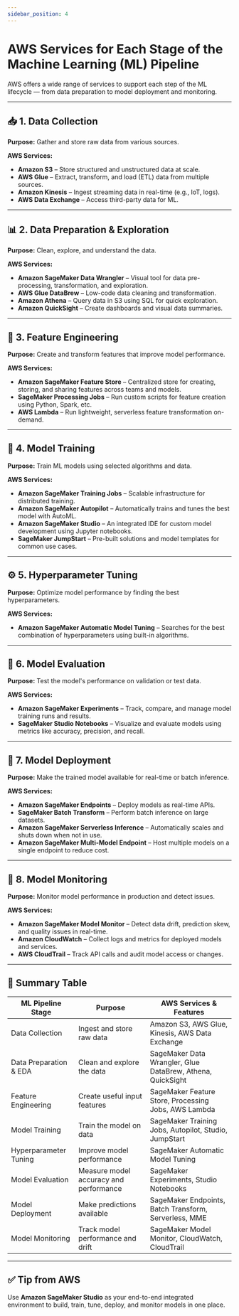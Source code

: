 ```yaml
---
sidebar_position: 4
---
```


# AWS Services for Each Stage of the Machine Learning (ML) Pipeline

AWS offers a wide range of services to support each step of the ML lifecycle — from data preparation to model deployment and monitoring.

---

## 📥 1. Data Collection

**Purpose:** Gather and store raw data from various sources.

**AWS Services:**
- **Amazon S3** – Store structured and unstructured data at scale.
- **AWS Glue** – Extract, transform, and load (ETL) data from multiple sources.
- **Amazon Kinesis** – Ingest streaming data in real-time (e.g., IoT, logs).
- **AWS Data Exchange** – Access third-party data for ML.

---

## 📊 2. Data Preparation & Exploration

**Purpose:** Clean, explore, and understand the data.

**AWS Services:**
- **Amazon SageMaker Data Wrangler** – Visual tool for data pre-processing, transformation, and exploration.
- **AWS Glue DataBrew** – Low-code data cleaning and transformation.
- **Amazon Athena** – Query data in S3 using SQL for quick exploration.
- **Amazon QuickSight** – Create dashboards and visual data summaries.

---

## 🧹 3. Feature Engineering

**Purpose:** Create and transform features that improve model performance.

**AWS Services:**
- **Amazon SageMaker Feature Store** – Centralized store for creating, storing, and sharing features across teams and models.
- **SageMaker Processing Jobs** – Run custom scripts for feature creation using Python, Spark, etc.
- **AWS Lambda** – Run lightweight, serverless feature transformation on-demand.

---

## 🧠 4. Model Training

**Purpose:** Train ML models using selected algorithms and data.

**AWS Services:**
- **Amazon SageMaker Training Jobs** – Scalable infrastructure for distributed training.
- **Amazon SageMaker Autopilot** – Automatically trains and tunes the best model with AutoML.
- **Amazon SageMaker Studio** – An integrated IDE for custom model development using Jupyter notebooks.
- **SageMaker JumpStart** – Pre-built solutions and model templates for common use cases.

---

## ⚙️ 5. Hyperparameter Tuning

**Purpose:** Optimize model performance by finding the best hyperparameters.

**AWS Services:**
- **Amazon SageMaker Automatic Model Tuning** – Searches for the best combination of hyperparameters using built-in algorithms.

---

## 📏 6. Model Evaluation

**Purpose:** Test the model's performance on validation or test data.

**AWS Services:**
- **Amazon SageMaker Experiments** – Track, compare, and manage model training runs and results.
- **SageMaker Studio Notebooks** – Visualize and evaluate models using metrics like accuracy, precision, and recall.

---

## 🚀 7. Model Deployment

**Purpose:** Make the trained model available for real-time or batch inference.

**AWS Services:**
- **Amazon SageMaker Endpoints** – Deploy models as real-time APIs.
- **SageMaker Batch Transform** – Perform batch inference on large datasets.
- **Amazon SageMaker Serverless Inference** – Automatically scales and shuts down when not in use.
- **Amazon SageMaker Multi-Model Endpoint** – Host multiple models on a single endpoint to reduce cost.

---

## 📡 8. Model Monitoring

**Purpose:** Monitor model performance in production and detect issues.

**AWS Services:**
- **Amazon SageMaker Model Monitor** – Detect data drift, prediction skew, and quality issues in real-time.
- **Amazon CloudWatch** – Collect logs and metrics for deployed models and services.
- **AWS CloudTrail** – Track API calls and audit model access or changes.

---

## 🧠 Summary Table

| ML Pipeline Stage      | Purpose                                | AWS Services & Features                                    |
| ---------------------- | -------------------------------------- | ---------------------------------------------------------- |
| Data Collection        | Ingest and store raw data              | Amazon S3, AWS Glue, Kinesis, AWS Data Exchange            |
| Data Preparation & EDA | Clean and explore the data             | SageMaker Data Wrangler, Glue DataBrew, Athena, QuickSight |
| Feature Engineering    | Create useful input features           | SageMaker Feature Store, Processing Jobs, AWS Lambda       |
| Model Training         | Train the model on data                | SageMaker Training Jobs, Autopilot, Studio, JumpStart      |
| Hyperparameter Tuning  | Improve model performance              | SageMaker Automatic Model Tuning                           |
| Model Evaluation       | Measure model accuracy and performance | SageMaker Experiments, Studio Notebooks                    |
| Model Deployment       | Make predictions available             | SageMaker Endpoints, Batch Transform, Serverless, MME      |
| Model Monitoring       | Track model performance and drift      | SageMaker Model Monitor, CloudWatch, CloudTrail            |

---

## ✅ Tip from AWS

Use **Amazon SageMaker Studio** as your end-to-end integrated environment to build, train, tune, deploy, and monitor models in one place.